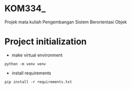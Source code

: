 # KOM334_
Projek mata kuliah Pengembangan Sistem Berorientasi Objek

# Project initialization
- make virtual environment
```
python -m venv venv
```
- install requirements
```
pip install -r requirements.txt 
```